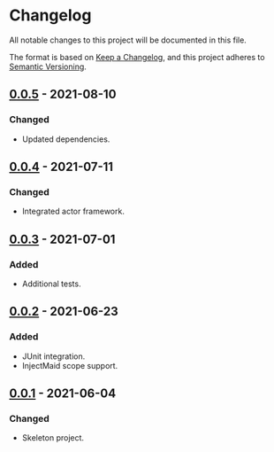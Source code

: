 # Changelog
All notable changes to this project will be documented in this file.

The format is based on [Keep a Changelog](https://keepachangelog.com/en/1.0.0/),
and this project adheres to [Semantic Versioning](https://semver.org/spec/v2.0.0.html).

## [0.0.5](https://search.maven.org/artifact/de.quantummaid.testmaid/testmaid-parent/0.0.5/jar) - 2021-08-10
### Changed
- Updated dependencies.

## [0.0.4](https://search.maven.org/artifact/de.quantummaid.testmaid/testmaid-parent/0.0.4/jar) - 2021-07-11
### Changed
- Integrated actor framework.

## [0.0.3](https://search.maven.org/artifact/de.quantummaid.testmaid/testmaid-parent/0.0.3/jar) - 2021-07-01
### Added
- Additional tests.

## [0.0.2](https://search.maven.org/artifact/de.quantummaid.testmaid/testmaid-parent/0.0.2/jar) - 2021-06-23
### Added
- JUnit integration.
- InjectMaid scope support.

## [0.0.1](https://search.maven.org/artifact/de.quantummaid.testmaid/testmaid-parent/0.0.1/jar) - 2021-06-04
### Changed
- Skeleton project.
